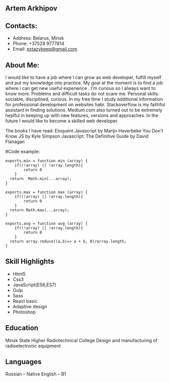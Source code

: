 ## Artem  Arkhipov

## Contacts:

* Address: Belarus, Minsk
* Phone: +37529 9777814
* Email:  extazykeep@gmail.com
  
  
## About Me:

I would like to have a job where I can grow as web developer, fulfill myself and put my knowledge into practice. My goal at the moment is to find a job where i can get new useful experience . I'm curious so I always want to know more. Problems and difficult tasks do not scare me. 
Personal skills:  sociable, disciplined, curious.
In my free time I study additional information for professional development on websites habr. Stackoverflow is my faithful assistant in finding solutions.
Medium.com also turned out to be extremely heplful in keeping up with new features, versions and approaches.
In the future I would like to become a skilled web developer. 

The books I have read:
Eloquent Javascript by Marijn Haverbeke
You Don't Know JS  by Kyle Simpson
Javascript: The Definitive Guide by David Flanagan

#Code example: 
```
exports.min = function min (array) {
	if((!array) || !array.length){
		return 0
	}
  return  Math.min(...array);
}

exports.max = function max (array) {
	if((!array) || !array.length){
		return 0
	}
  return Math.max(...array);
}

exports.avg = function avg (array) {
	if((!array) || !array.length){
		return 0
	}
  return array.reduce((a,b)=> a + b, 0)/array.length;
}
```

## Skill Highlights
* Html5
* Css3
* JavaScript(ES6,ES7) 
* Gulp
* Sass
* React basic
* Adaptive design
* Photoshop

## Education
Minsk State Higher Radiotechnical College
Design and manufacturing  of radioelectronic equipment

## Languages

Russian – Native
English – B1






